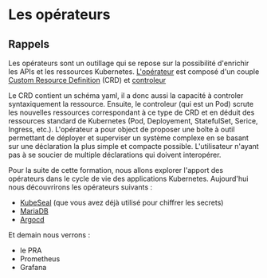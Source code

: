 # Les opérateurs

## Rappels

Les opérateurs sont un outillage qui se repose sur la possibilité d'enrichir les APIs et les ressources Kubernetes. [L'opérateur](https://kubernetes.io/docs/concepts/extend-kubernetes/operator/) est composé d'un couple [Custom Resource Definition](https://kubernetes.io/docs/concepts/extend-kubernetes/api-extension/custom-resources/) (CRD) et [controleur](https://kubernetes.io/docs/concepts/extend-kubernetes/operator/#writing-operator)

Le CRD contient un schéma yaml, il a donc aussi la capacité à controler syntaxiquement la ressource. Ensuite, le controleur (qui est un Pod) scrute les nouvelles ressources correspondant à ce type de CRD et en déduit des ressources standard de Kubernetes (Pod, Deployement, StatefulSet, Serice, Ingress, etc.). L'opérateur a pour object de proposer une boîte à outil permettant de déployer et superviser un système complexe en se basant sur une déclaration la plus simple et compacte possible. L'utilisateur n'ayant pas à se soucier de multiple déclarations qui doivent interopérer.

Pour la suite de cette formation, nous allons explorer l'apport des opérateurs dans le cycle de vie des applications Kubernetes. Aujourd'hui nous découvrirons les opérateurs suivants :
- [KubeSeal](/kubeseal) (que vous avez déjà utilisé pour chiffrer les secrets)
- [MariaDB](/mariadb)
- [Argocd](/argocd)

Et demain nous verrons :

- le PRA
- Prometheus
- Grafana

